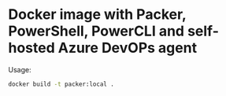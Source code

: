 # Docker image with Packer, PowerShell, PowerCLI and self-hosted Azure DevOPs agent
Usage:
```sh 
docker build -t packer:local .
```
